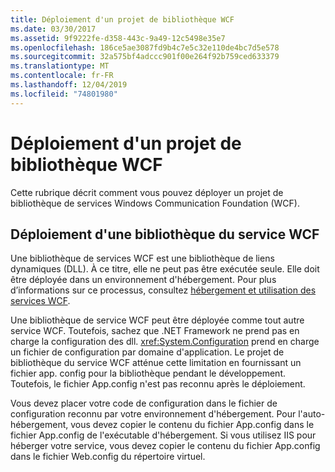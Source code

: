 ```yaml
---
title: Déploiement d'un projet de bibliothèque WCF
ms.date: 03/30/2017
ms.assetid: 9f9222fe-d358-443c-9a49-12c5498e35e7
ms.openlocfilehash: 186ce5ae3087fd9b4c7e5c32e110de4bc7d5e578
ms.sourcegitcommit: 32a575bf4adccc901f00e264f92b759ced633379
ms.translationtype: MT
ms.contentlocale: fr-FR
ms.lasthandoff: 12/04/2019
ms.locfileid: "74801980"
---
```

# <a name="deploying-a-wcf-library-project"></a>Déploiement d'un projet de bibliothèque WCF
Cette rubrique décrit comment vous pouvez déployer un projet de bibliothèque de services Windows Communication Foundation (WCF).  
  
## <a name="deploying-a-wcf-service-library"></a>Déploiement d'une bibliothèque du service WCF  
 Une bibliothèque de services WCF est une bibliothèque de liens dynamiques (DLL). À ce titre, elle ne peut pas être exécutée seule. Elle doit être déployée dans un environnement d'hébergement. Pour plus d’informations sur ce processus, consultez [hébergement et utilisation des services WCF](https://docs.microsoft.com/previous-versions/dotnet/articles/bb332338(v=msdn.10)).  
  
 Une bibliothèque de service WCF peut être déployée comme tout autre service WCF. Toutefois, sachez que .NET Framework ne prend pas en charge la configuration des dll. <xref:System.Configuration> prend en charge un fichier de configuration par domaine d'application. Le projet de bibliothèque du service WCF atténue cette limitation en fournissant un fichier app. config pour la bibliothèque pendant le développement. Toutefois, le fichier App.config n'est pas reconnu après le déploiement.  
  
 Vous devez placer votre code de configuration dans le fichier de configuration reconnu par votre environnement d'hébergement. Pour l'auto-hébergement, vous devez copier le contenu du fichier App.config dans le fichier App.config de l'exécutable d'hébergement. Si vous utilisez IIS pour héberger votre service, vous devez copier le contenu du fichier App.config dans le fichier Web.config du répertoire virtuel.
